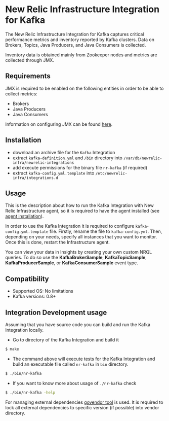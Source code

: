 # New Relic Infrastructure Integration for Kafka


The New Relic Infrastructure Integration for Kafka captures critical performance metrics and inventory reported by Kafka clusters. Data on Brokers, Topics, Java Producers, and Java Consumers is collected.

Inventory data is obtained mainly from Zookeeper nodes and metrics are collected through JMX.

## Requirements

JMX is required to be enabled on the following entities in order to be able to collect metrics:

- Brokers
- Java Producers
- Java Consumers

Information on configuring JMX can be found [here](https://docs.oracle.com/javase/8/docs/technotes/guides/management/agent.html).

## Installation

- download an archive file for the `Kafka` Integration
- extract `kafka-definition.yml` and `/bin` directory into `/var/db/newrelic-infra/newrelic-integrations`
- add execute permissions for the binary file `nr-kafka` (if required)
- extract `kafka-config.yml.template` into `/etc/newrelic-infra/integrations.d`

## Usage

This is the description about how to run the Kafka Integration with New Relic Infrastructure agent, so it is required to have the agent installed (see [agent installation](https://docs.newrelic.com/docs/infrastructure/new-relic-infrastructure/installation/install-infrastructure-linux)).

In order to use the Kafka Integration it is required to configure `kafka-config.yml.template` file. Firstly, rename the file to `kafka-config.yml`. Then, depending on your needs, specify all instances that you want to monitor. Once this is done, restart the Infrastructure agent.

You can view your data in Insights by creating your own custom NRQL queries. To do so use the **KafkaBrokerSample**, **KafkaTopicSample**, **KafkaProducerSample**, or **KafkaConsumerSample** event type.

## Compatibility

* Supported OS: No limitations
* Kafka versions: 0.8+

## Integration Development usage

Assuming that you have source code you can build and run the Kafka Integration locally.

* Go to directory of the Kafka Integration and build it
```bash
$ make
```
* The command above will execute tests for the Kafka Integration and build an executable file called `nr-kafka` in `bin` directory.
```bash
$ ./bin/nr-kafka
```
* If you want to know more about usage of `./nr-kafka` check
```bash
$ ./bin/nr-kafka -help
```

For managing external dependencies [govendor tool](https://github.com/kardianos/govendor) is used. It is required to lock all external dependencies to specific version (if possible) into vendor directory.
